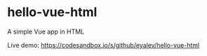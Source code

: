 # hello-vue-html

A simple Vue app in HTML

Live demo: https://codesandbox.io/s/github/eyalev/hello-vue-html
